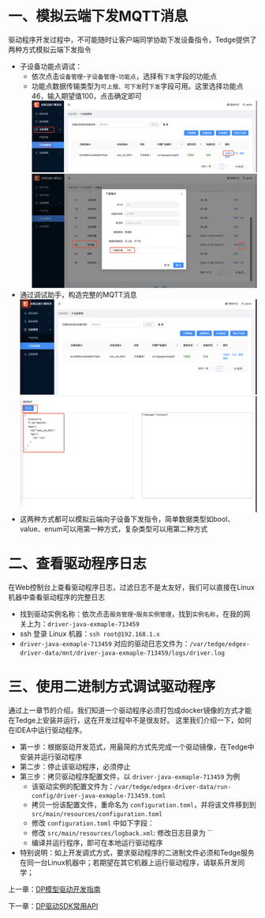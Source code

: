 # 一、模拟云端下发MQTT消息
驱动程序开发过程中，不可能随时让客户端同学协助下发设备指令，Tedge提供了两种方式模拟云端下发指令
- 子设备功能点调试：
    - 依次点击`设备管理`-`子设备管理`-`功能点`，选择有`下发`字段的功能点
    - 功能点数据传输类型为`可上报、可下发`时`下发`字段可用。这里选择功能点46，输入期望值100，点击确定即可
    ![功能点控制1](../images/TedgeWeb/功能点控制1.png)
    ![功能点控制2](../images/TedgeWeb/功能点控制2.png)
- 通过调试助手，构造完整的MQTT消息
    ![调试助手1](../images/TedgeWeb/调试助手1.png)
    ![调试助手2](../images/TedgeWeb/调试助手2.png)
- 这两种方式都可以模拟云端向子设备下发指令，简单数据类型如bool、value、enum可以用第一种方式，复杂类型可以用第二种方式

# 二、查看驱动程序日志
在Web控制台上查看驱动程序日志，过滤日志不是太友好，我们可以直接在Linux机器中查看驱动程序的完整日志
- 找到驱动实例名称：依次点击`服务管理`-`服务实例管理`，找到`实例名称`，在我的网关上为：`driver-java-exmaple-713459`
- ssh 登录 Linux 机器：`ssh root@192.168.1.x`
- `driver-java-exmaple-713459` 对应的驱动日志文件为：`/var/tedge/edgex-driver-data/mnt/driver-java-exmaple-713459/logs/driver.log`

# 三、使用二进制方式调试驱动程序
通过上一章节的介绍，我们知道一个驱动程序必须打包成docker镜像的方式才能在Tedge上安装并运行，这在开发过程中不是很友好。
这里我们介绍一下，如何在IDEA中运行驱动程序。
- 第一步：根据驱动开发范式，用最简的方式先完成一个驱动镜像，在Tedge中安装并运行驱动程序
- 第二步：停止该驱动程序，必须停止
- 第三步：拷贝驱动程序配置文件，以 `driver-java-exmaple-713459` 为例
    - 该驱动实例的配置文件为：`/var/tedge/edgex-driver-data/run-config/driver-java-exmaple-713459.toml`
    - 拷贝一份该配置文件，重命名为 `configuration.toml`，并将该文件移到到 `src/main/resources/configuration.toml`
    - 修改 `configuration.toml` 中如下字段：
    - 修改 `src/main/resources/logback.xml`: 修改日志目录为 ``
    - 编译并运行程序，即可在本地运行驱动程序
- 特别说明：如上开发调式方式，要求驱动程序的二进制文件必须和Tedge服务在同一台Linux机器中；若期望在其它机器上运行驱动程序，请联系开发同学；

上一章：[DP模型驱动开发指南](./developdp.md)

下一章：[DP驱动SDK常用API](./sdkapi.md)
